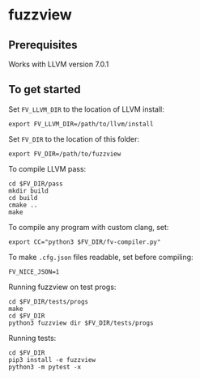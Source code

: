 # fuzzview

## Prerequisites

Works with LLVM version 7.0.1

## To get started

Set `FV_LLVM_DIR` to the location of LLVM install:

```
export FV_LLVM_DIR=/path/to/llvm/install
```

Set `FV_DIR` to the location of this folder:

```
export FV_DIR=/path/to/fuzzview
```

To compile LLVM pass:

```
cd $FV_DIR/pass
mkdir build
cd build
cmake ..
make
```

To compile any program with custom clang, set:

```
export CC="python3 $FV_DIR/fv-compiler.py"
```

To make `.cfg.json` files readable, set before compiling:

```
FV_NICE_JSON=1
```

Running fuzzview on test progs:

```
cd $FV_DIR/tests/progs
make
cd $FV_DIR
python3 fuzzview dir $FV_DIR/tests/progs
```

Running tests:

```
cd $FV_DIR
pip3 install -e fuzzview
python3 -m pytest -x
```
